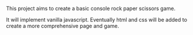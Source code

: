 This project aims to create a basic console rock paper scissors game.

It will implement vanilla javascript. Eventually html and css will be added to create a more comprehensive page and game.